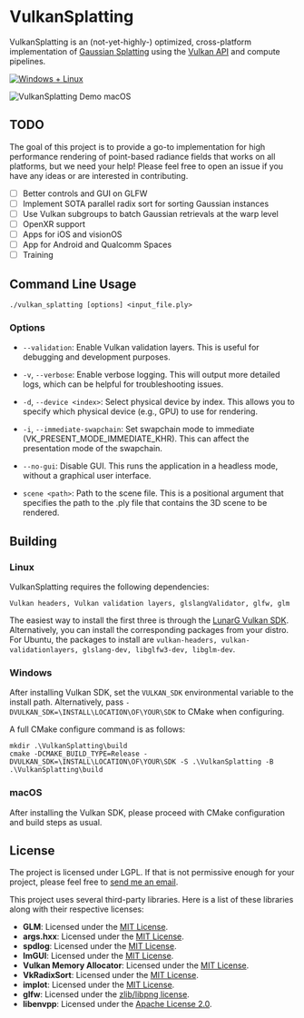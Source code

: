 # VulkanSplatting
VulkanSplatting is an (not-yet-highly-) optimized, cross-platform implementation of [Gaussian Splatting](https://repo-sam.inria.fr/fungraph/3d-gaussian-splatting/) using the [Vulkan API](https://www.khronos.org/vulkan/) and compute pipelines.

[![Windows + Linux](https://github.com/shg8/VulkanSplatting/actions/workflows/cmake-multi-platform.yml/badge.svg?branch=main)](https://github.com/shg8/VulkanSplatting/actions/workflows/cmake-multi-platform.yml)

![VulkanSplatting Demo macOS](https://github.com/shg8/VulkanSplatting/assets/38004233/66542056-ce30-4998-a612-dd4f6792599e)

## TODO
The goal of this project is to provide a go-to implementation for high performance rendering of point-based radiance fields that works on all platforms, but we need your help! Please feel free to open an issue if you have any ideas or are interested in contributing.

- [ ] Better controls and GUI on GLFW
- [ ] Implement SOTA parallel radix sort for sorting Gaussian instances
- [ ] Use Vulkan subgroups to batch Gaussian retrievals at the warp level
- [ ] OpenXR support
- [ ] Apps for iOS and visionOS
- [ ] App for Android and Qualcomm Spaces
- [ ] Training

## Command Line Usage
```
./vulkan_splatting [options] <input_file.ply>
```

### Options

- `--validation`: Enable Vulkan validation layers. This is useful for debugging and development purposes.

- `-v`, `--verbose`: Enable verbose logging. This will output more detailed logs, which can be helpful for troubleshooting issues.

- `-d`, `--device <index>`: Select physical device by index. This allows you to specify which physical device (e.g., GPU) to use for rendering.

- `-i`, `--immediate-swapchain`: Set swapchain mode to immediate (VK_PRESENT_MODE_IMMEDIATE_KHR). This can affect the presentation mode of the swapchain.

- `--no-gui`: Disable GUI. This runs the application in a headless mode, without a graphical user interface.

- `scene <path>`: Path to the scene file. This is a positional argument that specifies the path to the .ply file that contains the 3D scene to be rendered.

## Building
### Linux
VulkanSplatting requires the following dependencies:

`Vulkan headers, Vulkan validation layers, glslangValidator, glfw, glm`

The easiest way to install the first three is through the [LunarG Vulkan SDK](https://www.lunarg.com/vulkan-sdk/). Alternatively, you can install the corresponding packages from your distro. For Ubuntu, the packages to install are `vulkan-headers, vulkan-validationlayers, glslang-dev, libglfw3-dev, libglm-dev`.

### Windows
After installing Vulkan SDK, set the `VULKAN_SDK` environmental variable to the install path. Alternatively, pass `-DVULKAN_SDK=\INSTALL\LOCATION\OF\YOUR\SDK` to CMake when configuring.

A full CMake configure command is as follows:
```
mkdir .\VulkanSplatting\build
cmake -DCMAKE_BUILD_TYPE=Release -DVULKAN_SDK=\INSTALL\LOCATION\OF\YOUR\SDK -S .\VulkanSplatting -B .\VulkanSplatting\build
```

### macOS
After installing the Vulkan SDK, please proceed with CMake configuration and build steps as usual.

## License
The project is licensed under LGPL. If that is not permissive enough for your project, please feel free to [send me an email](mailto:me@stevengao.net).

This project uses several third-party libraries. Here is a list of these libraries along with their respective licenses:

- **GLM**: Licensed under the [MIT License](https://opensource.org/licenses/MIT).
- **args.hxx**: Licensed under the [MIT License](https://opensource.org/licenses/MIT).
- **spdlog**: Licensed under the [MIT License](https://opensource.org/licenses/MIT).
- **ImGUI**: Licensed under the [MIT License](https://opensource.org/licenses/MIT).
- **Vulkan Memory Allocator**: Licensed under the [MIT License](https://opensource.org/licenses/MIT).
- **VkRadixSort**: Licensed under the [MIT License](https://opensource.org/licenses/MIT).
- **implot**: Licensed under the [MIT License](https://opensource.org/licenses/MIT).
- **glfw**: Licensed under the [zlib/libpng license](https://www.glfw.org/license.html).
- **libenvpp**: Licensed under the [Apache License 2.0](https://www.apache.org/licenses/LICENSE-2.0).
